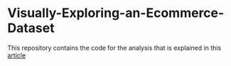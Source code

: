 # Visually-Exploring-an-Ecommerce-Dataset
This repository contains the code for the analysis that is explained in this [article](https://bigdatatime.eu/visually-exploring-an-ecommerce-dataset/)
